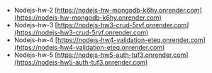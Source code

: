 - Nodejs-hw-2 [https://nodejs-hw-mongodb-k6hy.onrender.com](https://nodejs-hw-mongodb-k6hy.onrender.com)
- Nodejs-hw-3 [https://nodejs-hw3-crud-5rvf.onrender.com](https://nodejs-hw3-crud-5rvf.onrender.com)
- Nodejs-hw-4 [https://nodejs-hw4-validation-eteq.onrender.com](https://nodejs-hw4-validation-eteq.onrender.com)
- Nodejs-hw-5 [https://nodejs-hw5-auth-tuf3.onrender.com](https://nodejs-hw5-auth-tuf3.onrender.com)
